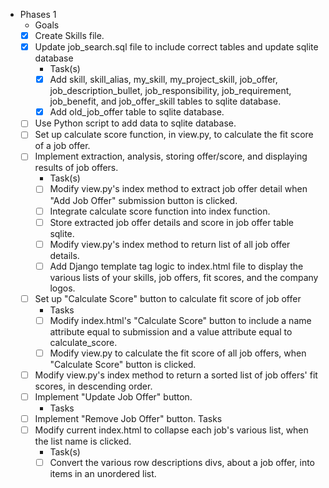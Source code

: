 - Phases 1
    - Goals
    - [x] Create Skills file.
    - [x] Update job_search.sql file to include correct tables and update sqlite database
        - Task(s)
        - [x] Add skill, skill_alias, my_skill, my_project_skill, job_offer, job_description_bullet, job_responsibility, job_requirement, job_benefit, and job_offer_skill tables to sqlite database.
        - [x] Add old_job_offer table to sqlite database.
    - [ ] Use Python script to add data to sqlite database.
    - [ ] Set up calculate score function, in view.py, to calculate the fit score of a job offer.
    - [ ] Implement extraction, analysis, storing offer/score, and displaying results of job offers.
        - Task(s)
        - [ ] Modify view.py's index method to extract job offer detail when "Add Job Offer" submission button is clicked.
        - [ ] Integrate calculate score function into index function.
        - [ ] Store extracted job offer details and score in job offer table sqlite.
        - [ ] Modify view.py's index method to return list of all job offer details.
        - [ ] Add Django template tag logic to index.html file to display the various lists of your skills, job offers, fit scores, and the company logos.
    - [ ] Set up "Calculate Score" button to calculate fit score of job offer
        - Tasks
        - [ ] Modify index.html's "Calculate Score" button to include a name attribute equal to submission and a value attribute equal to calculate_score.
        - [ ] Modify view.py to calculate the fit score of all job offers, when "Calculate Score" button is clicked.
    - [ ] Modify view.py's index method to return a sorted list of job offers' fit scores, in descending order.
    - [ ] Implement "Update Job Offer" button.
        - Tasks
    - [ ] Implement "Remove Job Offer" button.
        Tasks
    - [ ] Modify current index.html to collapse each job's various list, when the list name is clicked.
        - Task(s)
        - [ ] Convert the various row descriptions divs, about a job offer, into items in an unordered list.
